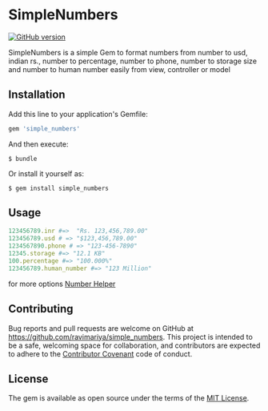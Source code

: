# SimpleNumbers

[![GitHub version](https://badge.fury.io/gh/ravimariya%2Fsimple_numbers.svg)](https://badge.fury.io/gh/ravimariya%2Fsimple_numbers)

SimpleNumbers is a simple Gem to format numbers from number to usd, indian rs., number to percentage, number to phone, number to storage size and number to human number easily from view, controller or model

## Installation

Add this line to your application's Gemfile:

```ruby
gem 'simple_numbers'
```

And then execute:

    $ bundle

Or install it yourself as:

    $ gem install simple_numbers

## Usage

```ruby
123456789.inr #=>  "Rs. 123,456,789.00"
123456789.usd # => "$123,456,789.00"
1234567890.phone # => "123-456-7890"
12345.storage #=> "12.1 KB"
100.percentage #=> "100.000%"
123456789.human_number #=> "123 Million"
```
for more options [Number Helper](http://api.rubyonrails.org/classes/ActionView/Helpers/NumberHelper.html)

## Contributing

Bug reports and pull requests are welcome on GitHub at https://github.com/ravimariya/simple_numbers. This project is intended to be a safe, welcoming space for collaboration, and contributors are expected to adhere to the [Contributor Covenant](http://contributor-covenant.org) code of conduct.


## License

The gem is available as open source under the terms of the [MIT License](http://opensource.org/licenses/MIT).

